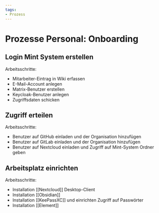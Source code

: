 ```yaml
---
tags:
- Prozess
---
```

# Prozesse Personal: Onboarding

## Login Mint System erstellen

Arbeitsschritte:
* Mitarbeiter-Eintrag in Wiki erfassen
* E-Mail-Account anlegen
* Matrix-Benutzer erstellen
* Keycloak-Benutzer anlegen
* Zugriffsdaten schicken

## Zugriff erteilen

Arbeitsschritte:
* Benutzer auf GitHub einladen und der Organisation hinzufügen
* Benutzer auf GitLab einladen und der Organisation hinzufügen
* Benutzer auf Nextcloud einladen und Zugriff auf Mint-System Ordner geben

## Arbeitsplatz einrichten

Arbeitsschritte:
* Installation [[Nextcloud]] Desktop-Client
* Installation [[Obsidian]]
* Installation [[KeePassXC]] und einrichten Zugriff auf Passwörter
* Installation [[Element]]